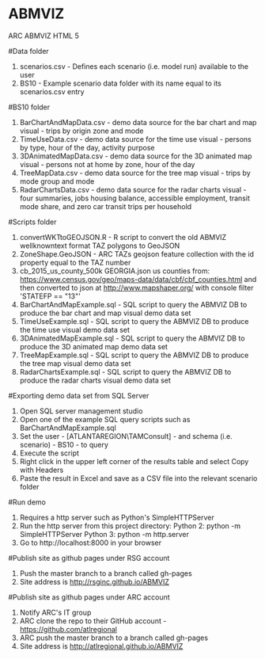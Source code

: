 # ABMVIZ
ARC ABMVIZ HTML 5

#Data folder
1. scenarios.csv - Defines each scenario (i.e. model run) available to the user
2. BS10 - Example scenario data folder with its name equal to its scenarios.csv entry

#BS10 folder
1. BarChartAndMapData.csv - demo data source for the bar chart and map visual - trips by origin zone and mode
2. TimeUseData.csv - demo data source for the time use visual - persons by type, hour of the day, activity purpose
3. 3DAnimatedMapData.csv - demo data source for the 3D animated map visual - persons not at home by zone, hour of the day
4. TreeMapData.csv - demo data source for the tree map visual - trips by mode group and mode
5. RadarChartsData.csv - demo data source for the radar charts visual - four summaries, jobs housing balance, accessible employment, transit mode share, and zero car transit trips per household

#Scripts folder
1. convertWKTtoGEOJSON.R - R script to convert the old ABMVIZ wellknowntext format TAZ polygons to GeoJSON
2. ZoneShape.GeoJSON - ARC TAZs geojson feature collection with the id property equal to the TAZ number
3. cb_2015_us_county_500k GEORGIA.json us counties from: https://www.census.gov/geo/maps-data/data/cbf/cbf_counties.html and then converted to json at http://www.mapshaper.org/ with console filter 'STATEFP == "13"'
4. BarChartAndMapExample.sql - SQL script to query the ABMVIZ DB to produce the bar chart and map visual demo data set
5. TimeUseExample.sql - SQL script to query the ABMVIZ DB to produce the time use visual demo data set
6. 3DAnimatedMapExample.sql - SQL script to query the ABMVIZ DB to produce the 3D animated map demo data set
7. TreeMapExample.sql - SQL script to query the ABMVIZ DB to produce the tree map visual demo data set
8. RadarChartsExample.sql - SQL script to query the ABMVIZ DB to produce the radar charts visual demo data set

#Exporting demo data set from SQL Server
1. Open SQL server management studio
2. Open one of the example SQL query scripts such as BarChartAndMapExample.sql
3. Set the user - [ATLANTAREGION\TAMConsult] - and schema (i.e. scenario) - BS10 - to query
4. Execute the script
5. Right click in the upper left corner of the results table and select Copy with Headers
6. Paste the result in Excel and save as a CSV file into the relevant scenario folder

#Run demo
1. Requires a http server such as Python's SimpleHTTPServer
2. Run the http server from this project directory: 
  Python 2: python -m SimpleHTTPServer
  Python 3: python -m http.server
3. Go to http://localhost:8000 in your browser 

#Publish site as github pages under RSG account
1. Push the master branch to a branch called gh-pages
2. Site address is http://rsginc.github.io/ABMVIZ

#Publish site as github pages under ARC account
1. Notify ARC's IT group 
2. ARC clone the repo to their GitHub account - https://github.com/atlregional
3. ARC push the master branch to a branch called gh-pages
2. Site address is http://atlregional.github.io/ABMVIZ
